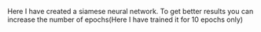 Here I have created a siamese neural network.
To get better results you can increase the number of epochs(Here I have trained it for 10 epochs only)
